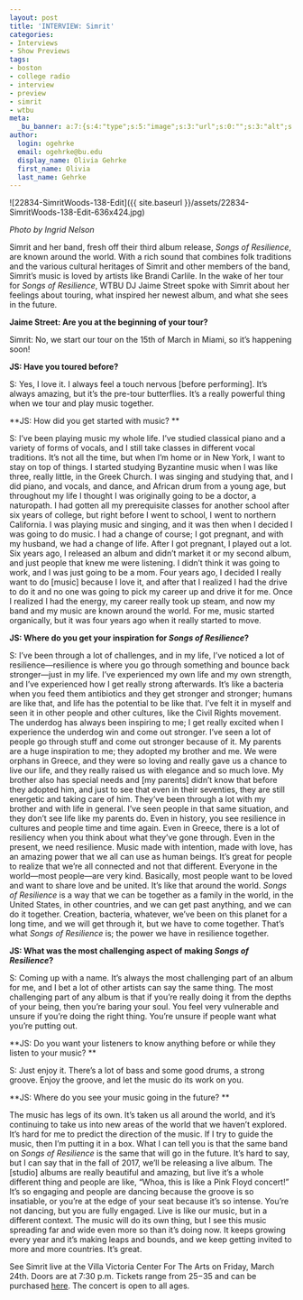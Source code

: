 ```yaml
---
layout: post
title: 'INTERVIEW: Simrit'
categories:
- Interviews
- Show Previews
tags:
- boston
- college radio
- interview
- preview
- simrit
- wtbu
meta:
  _bu_banner: a:7:{s:4:"type";s:5:"image";s:3:"url";s:0:"";s:3:"alt";s:0:"";s:7:"post_id";s:0:"";s:4:"html";s:0:"";s:8:"position";s:12:"contentWidth";s:7:"caption";s:0:"";}
author:
  login: ogehrke
  email: ogehrke@bu.edu
  display_name: Olivia Gehrke
  first_name: Olivia
  last_name: Gehrke
---
```

![22834-SimritWoods-138-Edit]({{ site.baseurl }}/assets/22834-SimritWoods-138-Edit-636x424.jpg)

_Photo by Ingrid Nelson_

Simrit and her band, fresh off their third album release, _Songs of Resilience_, are known around the world. With a rich sound that combines folk traditions and the various cultural heritages of Simrit and other members of the band, Simrit’s music is loved by artists like Brandi Carlile. In the wake of her tour for _Songs of Resilience_, WTBU DJ Jaime Street spoke with Simrit about her feelings about touring, what inspired her newest album, and what she sees in the future.

**Jaime Street: Are you at the beginning of your tour?**

Simrit: No, we start our tour on the 15th of March in Miami, so it’s happening soon!

**JS: Have you toured before?**

S: Yes, I love it. I always feel a touch nervous \[before performing\]. It’s always amazing, but it’s the pre-tour butterflies. It’s a really powerful thing when we tour and play music together.

**JS: How did you get started with music? **

S: I’ve been playing music my whole life. I’ve studied classical piano and a variety of forms of vocals, and I still take classes in different vocal traditions. It’s not all the time, but when I’m home or in New York, I want to stay on top of things. I started studying Byzantine music when I was like three, really little, in the Greek Church. I was singing and studying that, and I did piano, and vocals, and dance, and African drum from a young age, but throughout my life I thought I was originally going to be a doctor, a naturopath. I had gotten all my prerequisite classes for another school after six years of college, but right before I went to school, I went to northern California. I was playing music and singing, and it was then when I decided I was going to do music. I had a change of course; I got pregnant, and with my husband, we had a change of life. After I got pregnant, I played out a lot. Six years ago, I released an album and didn’t market it or my second album, and just people that knew me were listening. I didn’t think it was going to work, and I was just going to be a mom. Four years ago, I decided I really want to do \[music\] because I love it, and after that I realized I had the drive to do it and no one was going to pick my career up and drive it for me. Once I realized I had the energy, my career really took up steam, and now my band and my music are known around the world. For me, music started organically, but it was four years ago when it really started to move.

**JS: Where do you get your inspiration for _Songs of Resilience_?**

S: I’ve been through a lot of challenges, and in my life, I’ve noticed a lot of resilience—resilience is where you go through something and bounce back stronger—just in my life. I’ve experienced my own life and my own strength, and I’ve experienced how I get really strong afterwards. It’s like a bacteria when you feed them antibiotics and they get stronger and stronger; humans are like that, and life has the potential to be like that. I’ve felt it in myself and seen it in other people and other cultures, like the Civil Rights movement. The underdog has always been inspiring to me; I get really excited when I experience the underdog win and come out stronger. I’ve seen a lot of people go through stuff and come out stronger because of it. My parents are a huge inspiration to me; they adopted my brother and me. We were orphans in Greece, and they were so loving and really gave us a chance to live our life, and they really raised us with elegance and so much love. My brother also has special needs and \[my parents\] didn’t know that before they adopted him, and just to see that even in their seventies, they are still energetic and taking care of him. They’ve been through a lot with my brother and with life in general. I’ve seen people in that same situation, and they don’t see life like my parents do. Even in history, you see resilience in cultures and people time and time again. Even in Greece, there is a lot of resiliency when you think about what they’ve gone through. Even in the present, we need resilience. Music made with intention, made with love, has an amazing power that we all can use as human beings. It’s great for people to realize that we’re all connected and not that different. Everyone in the world—most people—are very kind. Basically, most people want to be loved and want to share love and be united. It’s like that around the world. _Songs of Resilience_ is a way that we can be together as a family in the world, in the United States, in other countries, and we can get past anything, and we can do it together. Creation, bacteria, whatever, we’ve been on this planet for a long time, and we will get through it, but we have to come together. That’s what _Songs of Resilience_ is; the power we have in resilience together.

**JS: What was the most challenging aspect of making _Songs of Resilience_?**

S: Coming up with a name. It’s always the most challenging part of an album for me, and I bet a lot of other artists can say the same thing. The most challenging part of any album is that if you’re really doing it from the depths of your being, then you’re baring your soul. You feel very vulnerable and unsure if you’re doing the right thing. You’re unsure if people want what you’re putting out.

**JS: Do you want your listeners to know anything before or while they listen to your music? **

S: Just enjoy it. There’s a lot of bass and some good drums, a strong groove. Enjoy the groove, and let the music do its work on you.

**JS: Where do you see your music going in the future? **

The music has legs of its own. It’s taken us all around the world, and it’s continuing to take us into new areas of the world that we haven’t explored. It’s hard for me to predict the direction of the music. If I try to guide the music, then I’m putting it in a box. What I can tell you is that the same band on _Songs of Resilience_ is the same that will go in the future. It’s hard to say, but I can say that in the fall of 2017, we’ll be releasing a live album. The \[studio\] albums are really beautiful and amazing, but live it’s a whole different thing and people are like, “Whoa, this is like a Pink Floyd concert!” It’s so engaging and people are dancing because the groove is so insatiable, or you’re at the edge of your seat because it’s so intense. You’re not dancing, but you are fully engaged. Live is like our music, but in a different context. The music will do its own thing, but I see this music spreading far and wide even more so than it’s doing now. It keeps growing every year and it’s making leaps and bounds, and we keep getting invited to more and more countries. It’s great.

See Simrit live at the Villa Victoria Center For The Arts on Friday, March 24th. Doors are at 7:30 p.m. Tickets range from $25-$35 and can be purchased [here](http://t.umblr.com/redirect?z=https%3A%2F%2Ftickets.brightstarevents.com%2Fevent%2Fsimrit-live-in-boston3547629%3F_ga%3D1.222917915.1219012893.1481669062&t=NmE0ZDU0ZTU4MWEyN2ZlYmZkNDEyOTNiYzQ3Nzk1MzhjOWRkYjkzNSxRZ2ZucmthQg%3D%3D&b=t%3AKIk-PtjejdhRSOqxbjcLKQ&p=http%3A%2F%2Fwtburadio.tumblr.com%2Fpost%2F158493567003%2Finterview-simrit&m=1). The concert is open to all ages.